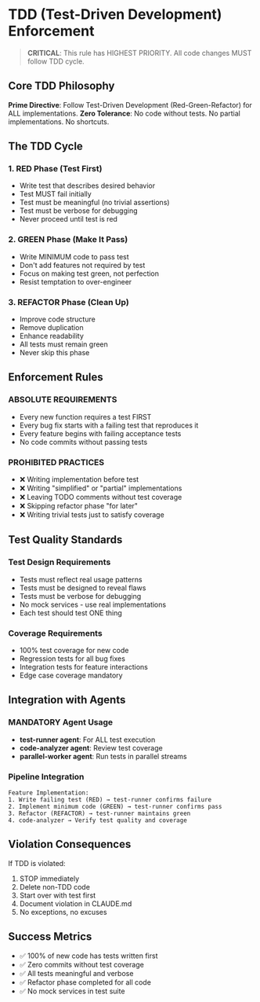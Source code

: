 # TDD (Test-Driven Development) Enforcement

> **CRITICAL**: This rule has HIGHEST PRIORITY. All code changes MUST follow TDD cycle.

## Core TDD Philosophy

**Prime Directive**: Follow Test-Driven Development (Red-Green-Refactor) for ALL implementations.
**Zero Tolerance**: No code without tests. No partial implementations. No shortcuts.

## The TDD Cycle

### 1. RED Phase (Test First)
- Write test that describes desired behavior
- Test MUST fail initially
- Test must be meaningful (no trivial assertions)
- Test must be verbose for debugging
- Never proceed until test is red

### 2. GREEN Phase (Make It Pass)
- Write MINIMUM code to pass test
- Don't add features not required by test
- Focus on making test green, not perfection
- Resist temptation to over-engineer

### 3. REFACTOR Phase (Clean Up)
- Improve code structure
- Remove duplication
- Enhance readability
- All tests must remain green
- Never skip this phase

## Enforcement Rules

### ABSOLUTE REQUIREMENTS
- Every new function requires a test FIRST
- Every bug fix starts with a failing test that reproduces it
- Every feature begins with failing acceptance tests
- No code commits without passing tests

### PROHIBITED PRACTICES
- ❌ Writing implementation before test
- ❌ Writing "simplified" or "partial" implementations
- ❌ Leaving TODO comments without test coverage
- ❌ Skipping refactor phase "for later"
- ❌ Writing trivial tests just to satisfy coverage

## Test Quality Standards

### Test Design Requirements
- Tests must reflect real usage patterns
- Tests must be designed to reveal flaws
- Tests must be verbose for debugging
- No mock services - use real implementations
- Each test should test ONE thing

### Coverage Requirements
- 100% test coverage for new code
- Regression tests for all bug fixes
- Integration tests for feature interactions
- Edge case coverage mandatory

## Integration with Agents

### MANDATORY Agent Usage
- **test-runner agent**: For ALL test execution
- **code-analyzer agent**: Review test coverage
- **parallel-worker agent**: Run tests in parallel streams

### Pipeline Integration
```
Feature Implementation:
1. Write failing test (RED) → test-runner confirms failure
2. Implement minimum code (GREEN) → test-runner confirms pass
3. Refactor (REFACTOR) → test-runner maintains green
4. code-analyzer → Verify test quality and coverage
```

## Violation Consequences

If TDD is violated:
1. STOP immediately
2. Delete non-TDD code
3. Start over with test first
4. Document violation in CLAUDE.md
5. No exceptions, no excuses

## Success Metrics
- ✅ 100% of new code has tests written first
- ✅ Zero commits without test coverage
- ✅ All tests meaningful and verbose
- ✅ Refactor phase completed for all code
- ✅ No mock services in test suite